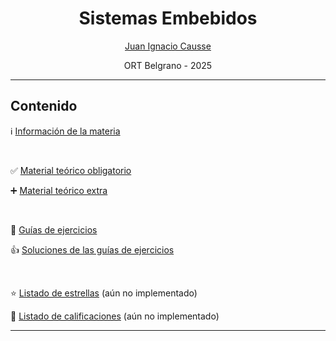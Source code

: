 <h1 align="center">Sistemas Embebidos</h1>
<p align="center"><a href="mailto:juan.causse@ort.edu.ar">Juan Ignacio Causse</a></p>
<p align="center">ORT Belgrano - 2025</p>

---

## Contenido

ℹ️ [Información de la materia](https://github.com/jcausse/ort_se/blob/main/info/info.pdf)

<br/>

✅ [Material teórico obligatorio](https://github.com/jcausse/ort_se/blob/main/teoricas)

➕ [Material teórico extra](https://github.com/jcausse/ort_se/blob/main/teoricas/extras)

<br/>

💪 [Guías de ejercicios](https://github.com/jcausse/ort_se/blob/main/guias)

👍 [Soluciones de las guías de ejercicios](https://github.com/jcausse/ort_se/blob/main/guias/soluciones)

<br/>

⭐ [Listado de estrellas](https://github.com/jcausse/ort_se/blob/main/info/stars.md) (aún no implementado)

📝 [Listado de calificaciones](https://github.com/jcausse/ort_se/blob/main/info/notas.md) (aún no implementado)

---
